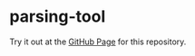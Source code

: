 # parsing-tool

Try it out at the [GitHub Page](https://chrisrng.github.io/parsing-tool/) for this repository.
